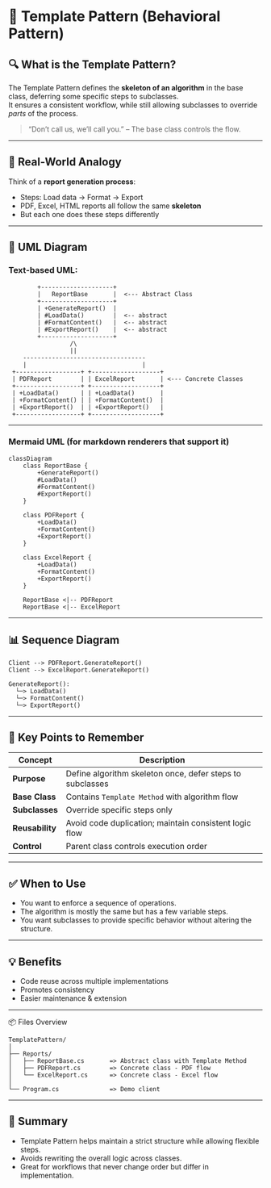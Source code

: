 ﻿# 🧩 Template Pattern (Behavioral Pattern)

## 🔍 What is the Template Pattern?

The Template Pattern defines the **skeleton of an algorithm** in the base class, deferring some specific steps to subclasses.  
It ensures a consistent workflow, while still allowing subclasses to override *parts* of the process.

> “Don’t call us, we’ll call you.” – The base class controls the flow.

---

## 🧠 Real-World Analogy

Think of a **report generation process**:
- Steps: Load data → Format → Export
- PDF, Excel, HTML reports all follow the same **skeleton**
- But each one does these steps differently

---

## 📐 UML Diagram

### Text-based UML:
```
        +--------------------+
        |   ReportBase       |  <--- Abstract Class
        +--------------------+
        | +GenerateReport()  |
        | #LoadData()        |  <-- abstract
        | #FormatContent()   |  <-- abstract
        | #ExportReport()    |  <-- abstract
        +--------------------+
                 /\
                 ||
    ----------------------------------
    |                                |
 +------------------+ +-------------------+
 | PDFReport        | | ExcelReport       | <--- Concrete Classes
 +------------------+ +-------------------+
 | +LoadData()      | | +LoadData()       |
 | +FormatContent() | | +FormatContent()  |
 | +ExportReport()  | | +ExportReport()   |
 +------------------+ +-------------------+

```
---

### Mermaid UML (for markdown renderers that support it)
```mermaid
classDiagram
    class ReportBase {
        +GenerateReport()
        #LoadData()
        #FormatContent()
        #ExportReport()
    }

    class PDFReport {
        +LoadData()
        +FormatContent()
        +ExportReport()
    }

    class ExcelReport {
        +LoadData()
        +FormatContent()
        +ExportReport()
    }

    ReportBase <|-- PDFReport
    ReportBase <|-- ExcelReport
```

---

## 📊 Sequence Diagram

```
Client --> PDFReport.GenerateReport()
Client --> ExcelReport.GenerateReport()

GenerateReport():
  └─> LoadData()
  └─> FormatContent()
  └─> ExportReport()

  ```

---
## 🔑 Key Points to Remember

| Concept         | Description                                               |
| --------------- | --------------------------------------------------------- |
| **Purpose**     | Define algorithm skeleton once, defer steps to subclasses |
| **Base Class**  | Contains `Template Method` with algorithm flow            |
| **Subclasses**  | Override specific steps only                              |
| **Reusability** | Avoid code duplication; maintain consistent logic flow    |
| **Control**     | Parent class controls execution order                     |

---

## ✅ When to Use

- You want to enforce a sequence of operations.
- The algorithm is mostly the same but has a few variable steps.
- You want subclasses to provide specific behavior without altering the structure.

---

## 💡 Benefits

- Code reuse across multiple implementations
- Promotes consistency
- Easier maintenance & extension

---

📦 Files Overview

```
TemplatePattern/
│
├── Reports/
│   ├── ReportBase.cs       => Abstract class with Template Method
│   ├── PDFReport.cs        => Concrete class - PDF flow
│   └── ExcelReport.cs      => Concrete class - Excel flow
│
└── Program.cs              => Demo client
```

---

## 🎯 Summary

- Template Pattern helps maintain a strict structure while allowing flexible steps.
- Avoids rewriting the overall logic across classes.
- Great for workflows that never change order but differ in implementation.